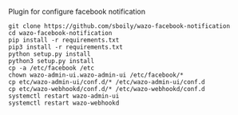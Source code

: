Plugin for configure facebook notification

	git clone https://github.com/sboily/wazo-facebook-notification
	cd wazo-facebook-notification
	pip install -r requirements.txt
	pip3 install -r requirements.txt
	python setup.py install
	python3 setup.py install
	cp -a /etc/facebook /etc
	chown wazo-admin-ui.wazo-admin-ui /etc/facebook/*
	cp etc/wazo-admin-ui/conf.d/* /etc/wazo-admin-ui/conf.d
	cp etc/wazo-webhookd/conf.d/* /etc/wazo-webhookd/conf.d
	systemctl restart wazo-admin-ui
	systemctl restart wazo-webhookd
